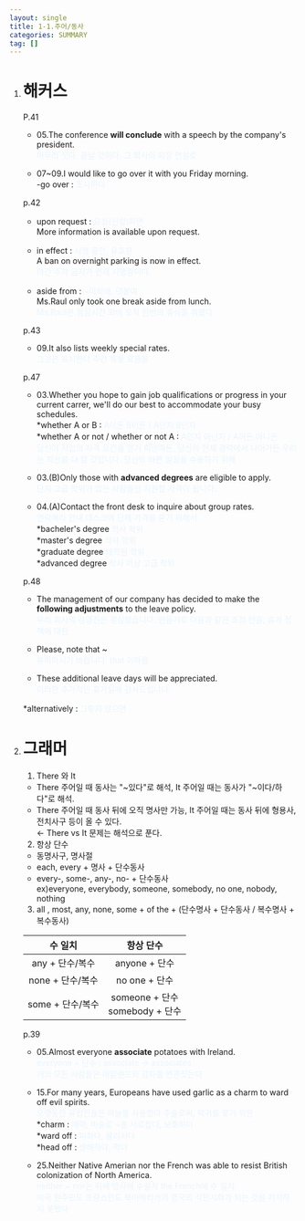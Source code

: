 ```yaml
---
layout: single
title: 1-1.주어/동사
categories: SUMMARY
tag: []
---
```


1. # 해커스
   P.41  
   - 05.The conference __will conclude__ with a speech by the company's president.   
   <span style="color:#E8F5FF">마무리 짓다. 끝날 것이다. 그 회사의 회장 연설로</span>

   - 07~09.I would like to go over it with you Friday morning.   
   -go over : <span style="color:#E8F5FF">조사하다</span>

   p.42   
   - upon request : <span style="color:#E8F5FF">요청(신청)하면</span>   
   More information is available upon request.   
   
   - in effect : <span style="color:#E8F5FF">시행 중인, 유효한</span>   
   A ban on overnight parking is now in effect.   
   <span style="color:#E8F5FF">야간 주차 금지가 현재 시행중이다</span>   
   
   - aside from : <span style="color:#E8F5FF">~이외에, 덧붙여</span>   
   Ms.Raul only took one break aside from lunch.   
   <span style="color:#E8F5FF">Ms.Raul은 점심시간 외에 오직 한번의 휴식을 취했다</span>   

   p.43   
   - 09.It also lists weekly special rates.   
   <span style="color:#E8F5FF">그것은 표시한다 주간 특별 요금을</span>

   p.47   
   - 03.Whether you hope to gain job qualifications or progress in your current carrer, we'll do our best to accommodate your busy schedules.   
   *whether A or B : <span style="color:#E8F5FF">A이든 B이든 / A인지 B인지</span>   
   *whether A or not / whether or not A : <span style="color:#E8F5FF">A인지 아닌지 / A이든 아니든</span>   
   <span style="color:#E8F5FF">당신이 직업의 자격 요건을 얻기 희망하든, 당신의 현재 경력에서 나아가든 우리는 최선을 다 할 것입니다. 당신의 바쁜 일정을 수용하기 위해 </span>   

   - 03.(B)Only those with __advanced degrees__ are eligible to apply.   
   <span style="color:#E8F5FF">단지 고급 학위가 있는 사람들만 지원할 자격이 됩니다.</span>   

   - 04.(A)Contact the front desk to inquire about group rates.   
   <span style="color:#E8F5FF"> 연락해라 안내 데스크에 단체 가격을 묻기 위해서</span>   
   *bacheler's degree <span style="color:#E8F5FF">학사 학위</span>   
   *master's degree <span style="color:#E8F5FF">석사 학위</span>   
   *graduate degree <span style="color:#E8F5FF">대학원 학위</span>   
   *advanced degree <span style="color:#E8F5FF">학사 이상 고급 학위</span>   

   p.48   
   - The management of our company has decided to make the __following adjustments__ to the leave policy.   
   <span style="color:#E8F5FF">우리 회사의 경영진은 결심했습니다. 만들기로 다음과 같은 조정 안을, 휴가 정책에 대한</span>   

   - Please, note that ~    
   <span style="color:#E8F5FF">유의하시기 바랍니다. that 이하를</span>   

   - These additional leave days will be appreciated.   
   <span style="color:#E8F5FF">이러한 추가적인 휴가일에 감사드립니다.</span>   

   *alternatively : <span style="color:#E8F5FF">그렇지 않으면</span>

1. # 그래머

   1. There 와 It   
   - There 주어일 때 동사는 "~있다"로 해석, It 주어일 때는 동사가 "~이다/하다"로 해석.   
   - There 주어일 때 동사 뒤에 오직 명사만 가능, It 주어일 때는 동사 뒤에 형용사, 전치사구 등이 올 수 있다.   
   ← There vs It 문제는 해석으로 푼다.   
   
   2. 항상 단수   
   - 동명사구, 명사절   
   - each, every + 명사 + 단수동사   
   - every-, some-, any-, no- + 단수동사   
   ex)everyone, everybody, someone, somebody, no one, nobody, nothing   

   3. all , most, any, none, some + of the + (단수명사 + 단수동사 / 복수명사 + 복수동사)   

   |     수 일치     |  항상 단수    |
   |:---------------:|:------------:|
   | any + 단수/복수 | anyone + 단수 |
   |none + 단수/복수 | no one + 단수 |
   |some + 단수/복수 | someone + 단수<br>somebody + 단수|

   p.39   
   - 05.Almost everyone __associate__ potatoes with lreland.   
   <span style="color:#E8F5FF">everyone + 단수 : associate → associates</span>   
   <span style="color:#E8F5FF">거의 모든 사람들은 아일랜드와 감자를 연관짓는다</span>

   - 15.For many years, Europeans have used garlic as a charm to ward off evil spirits.   
   <span style="color:#E8F5FF">오랫동안 유럽인들은 마늘을 사용했다 주술로써, 악귀를 쫓기 위한</span>   
   *charm : <span style="color:#E8F5FF">매력, 마술로 ~을 사로잡다, 보호하다</span>   
   *ward off : <span style="color:#E8F5FF">피하다, 물리치다</span>   
   *head off : <span style="color:#E8F5FF">방해하다, 막다</span>   

   - 25.Neither Native Amerian nor the French was able to resist British colonization of North America.   
   <span style="color:#E8F5FF">neither ~ nor는 뒤에 명사에 수일치 the French에 수 일치.</span>   
   <span style="color:#E8F5FF">미국 원주민도 프랑스인도 북아메리카의 영국의 식민지화가 되는 것을 저지하지 못했다</span>   


   


